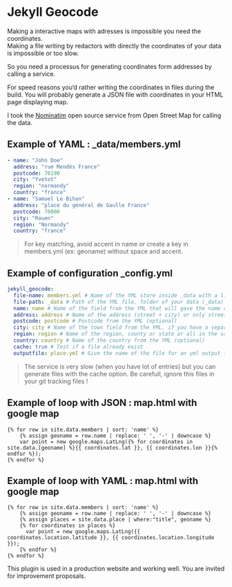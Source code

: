 # Jekyll Geocode

Making a interactive maps with adresses is impossible you need the coordinates.  
Making a file writing by redactors with directly the coordinates of your data is impossible or too slow.

So you need a processus for generating coordinates form addresses by calling a service. 

For speed reasons you‘d rather writing the coordinates in files during the build. You will probably generate a JSON file with coordinates in your HTML page displaying map.

I took the [Nominatim](https://nominatim.openstreetmap.org/) open source service from Open Street Map for calling the data. 

## Example of YAML : _data/members.yml

```yaml
- name: "John Doe"
  address: "rue Mendès France"
  postcode: 76190
  city: "Yvetot"
  region: "normandy"
  country: "france"  
- name: "Samuel Le Bihan"
  address: "place du général de Gaulle France"
  postcode: 76000
  city: "Rouen"
  region: "Normandy"
  country: "france"
```

> For key matching, avoid accent in name or create a key in members.yml (ex: geoname) without space and accent.

## Example of configuration _config.yml

```yaml
jekyll_geocode:
  file-name: members.yml # Name of the YML store inside _data with a list of datas (required)
  file-path: _data # Path of the YML file, folder of your data (_data) by default (optional)
  name: name # Name of the field from the YML that will gave the name of the generated file (the name will be downcase and space replace by a dash) (required)
  address: address # Name of the address (street + city) or only street field (if city field exists) from the YML (required)
  postcode: postcode # Postcode from the YML (optional)
  city: city # Name of the town field from the YML, if you have a separated field address and city (optional)
  region: region # Name of the region, county or state or all in the same field from the YML (optional)
  country: country # Name of the country from the YML (optional)
  cache: true # Test if a file already exist
  outputfile: place.yml # Give the name of the file for an yml output (otherwise it will be JSON) <= usefull for jekyll-map
```
> The service is very slow (when you have lot of entries) but you can generate files with the cache option. Be carefull, ignore this files in your git tracking files !

## Example of loop with JSON : map.html with google map

```liquid
{% for row in site.data.members | sort: 'name' %}
    {% assign geoname = row.name | replace: ' ', '-' | downcase %}
    var point = new google.maps.LatLng({% for coordinates in site.data.[geoname] %}{{ coordinates.lat }}, {{ coordinates.lon }}{% endfor %});
{% endfor %}
```

## Example of loop with YAML : map.html with google map
```liquid
{% for row in site.data.members | sort: 'name' %} 
    {% assign geoname = row.name | replace: ' ', '-' | downcase %}    
    {% assign places = site.data.place | where:"title", geoname %} 
    {% for coordinates in places %}
      var point = new google.maps.LatLng({{ coordinates.location.latitude }}, {{ coordinates.location.longitude }});
    {% endfor %}
{% endfor %}
```

This plugin is used in a production website and working well. You are invited for improvement proposals.